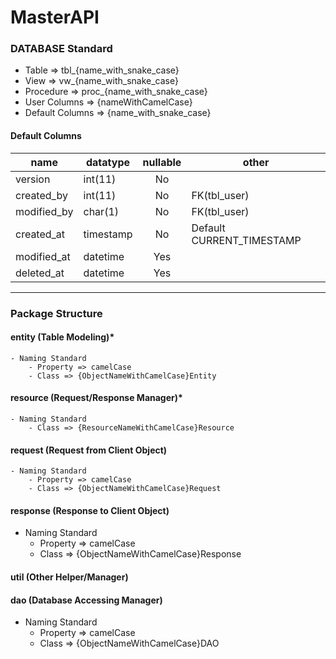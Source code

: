 # MasterAPI
### DATABASE Standard
- Table => tbl_{name_with_snake_case}
- View => vw_{name_with_snake_case}
- Procedure => proc_{name_with_snake_case}
- User Columns => {nameWithCamelCase}
- Default Columns => {name_with_snake_case}

#### Default Columns
|name|datatype|nullable|other|
---|---|:---:|---
|version|int(11)|No|
|created_by|int(11)|No|FK(tbl_user)|
|modified_by|char(1)|No|FK(tbl_user)|
|created_at|timestamp|No|Default CURRENT_TIMESTAMP|
|modified_at|datetime|Yes|		
|deleted_at|datetime|Yes|		
___

### Package Structure
#### entity (Table Modeling)*
	- Naming Standard
		- Property => camelCase
		- Class => {ObjectNameWithCamelCase}Entity
#### resource (Request/Response Manager)*
	- Naming Standard
		- Class => {ResourceNameWithCamelCase}Resource
#### request  (Request from Client Object)
	- Naming Standard
		- Property => camelCase
		- Class => {ObjectNameWithCamelCase}Request
#### response (Response to Client Object)
- Naming Standard
	- Property => camelCase
	- Class => {ObjectNameWithCamelCase}Response
#### util	(Other Helper/Manager)
#### dao	(Database Accessing Manager)
- Naming Standard
	- Property => camelCase
	- Class => {ObjectNameWithCamelCase}DAO
